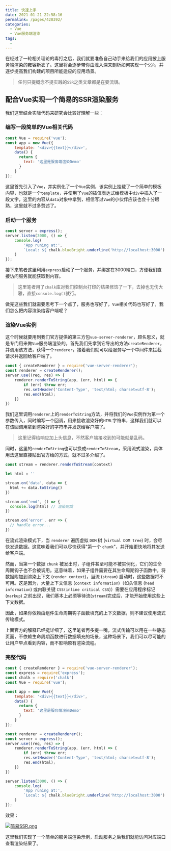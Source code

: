```yaml
---
title: 快速上手
date: 2021-01-21 22:58:16
permalink: /pages/420392/
categories:
  - Vue
  - Vue服务端渲染
tags:
  - 
---
```


在经过了一轮相关理论的毒打之后，我们就要准备自己动手来给我们的应用披上服务端渲染的雍容新衣了。这里将会逐步带你由浅入深来剖析如何实现一个`SSR`，并逐步提高我们构建的项目所能适应的应用场景。

> 任何只提概念不提实践的`SSR`之类文章都是在耍流氓。

## 配合Vue实现一个简易的SSR渲染服务

我们这里结合实际代码来研究会比较好理解一些：

### 编写一段简单的Vue相关代码

```js
const Vue = require('vue');
const app = new Vue({
    template: '<div>{{text}}</div>',
    data() {
      return {
        text: '这里是服务端渲染Demo'
      }
    }
});
```

这里首先引入了`Vue`，并实例化了一个`Vue`实例，该实例上挂载了一个简单的模板内容，也就是一个`template`，并使用了`Vue`的插值表达式给模板中`div`中插入了一段文字，这里的内容从`data`对象中拿到，相信写过`Vue`的小伙伴应该也会十分眼熟，这里就不过多赘述了。

### 启动一个服务

```js
const server = express();
server.listen(3000, () => {
    console.log(
        'App runing at:',
        `Local: ${ chalk.blueBright.underline('http://localhost:3000') }`
    )
});
```

接下来笔者这里利用`express`启动了一个服务，并绑定在3000端口，方便我们直接访问服务就能获取到内容。
> 这里笔者用了`chalk`库对我们控制台打印的结果修饰了一下，去掉也无伤大雅，直接`console.log()`就行。

做完这些我们就需要思考下一个点了，服务也写好了，`Vue`相关代码也写好了，我们怎么把内容渲染给客户端呢？

### 渲染Vue实例
这个时候就要用到我们官方提供的第三方包`vue-server-renderer`，顾名思义，就是专门用来做`Vue`服务端渲染的。首先我们先拿到它导出的方法`createRenderer`，并调用该方法，获得一个`renderer`，接着我们就可以给服务写一个中间件来拦截请求并返回给客户端了。

```js
const { createRenderer } = require('vue-server-renderer');
const renderer = createRenderer();
server.use((req, res) => {
    renderer.renderToString(app, (err, html) => {
        if (err) throw err;
        res.setHeader('Content-Type', 'text/html; charset=utf-8');
        res.end(html);
    })
})
```
我们这里调用`renderer`上的`renderToString`方法，并将我们的`Vue`实例作为第一个参数传入，同时编写一个回调，用来接收渲染好的`HTML`字符串，这样我们就可以在该回调用拿到渲染好的字符串并发送给客户端了。

> 这里记得给响应加上头信息，不然客户端接收到的可能就是乱码。

同时，这里的`renderToString`也可以换成`renderToStream`，采用流式渲染，具体用法这里直接贴出官方给的方式，就不过多介绍了。
```js
const stream = renderer.renderToStream(context)

let html = ''

stream.on('data', data => {
  html += data.toString()
})

stream.on('end', () => {
  console.log(html) // 渲染完成
})

stream.on('error', err => {
  // handle error...
})
```
在流式渲染模式下，当 `renderer` 遍历虚拟 `DOM` 树 (`virtual DOM tree`) 时，会尽快发送数据。这意味着我们可以尽快获得"第一个 `chunk`"，并开始更快地将其发送给客户端。

然而，当第一个数据 `chunk` 被发出时，子组件甚至可能不被实例化，它们的生命周期钩子也不会被调用。这意味着，如果子组件需要在其生命周期钩子函数中，将数据附加到渲染上下文 (`render context`)，当流 (`stream`) 启动时，这些数据将不可用。这是因为，大量上下文信息 (`context information`)（如头信息 (`head information`) 或内联关键 `CSS(inline critical CSS`)）需要在应用程序标记 (`markup`) 之前出现，我们基本上必须等待流(`stream`)完成后，才能开始使用这些上下文数据。

因此，如果你依赖由组件生命周期钩子函数填充的上下文数据，则不建议使用流式传输模式。

上面官方的解释已经挺详细了，这里笔者再多提一嘴，流式传输可以用在一些静态页面，不依赖生命周期函数进行数据填充的场景，这种场景下，我们可以尽可能的让用户早点看到内容，而不影响原有渲染流程。

### 完整代码

```js
const { createRenderer } = require('vue-server-renderer');
const express = require('express');
const chalk = require('chalk')
const Vue = require('vue');

const app = new Vue({
    template: '<div>{{text}}</div>',
    data() {
      return {
        text: '这里是服务端渲染Demo'
      }
    }
});

const renderer = createRenderer();
const server = express();
server.use((req, res) => {
    renderer.renderToString(app, (err, html) => {
        if (err) throw err;
        res.setHeader('Content-Type', 'text/html; charset=utf-8');
        res.end(html);
    })
})

server.listen(3000, () => {
    console.log(
        'App runing at:',
        `Local: ${ chalk.blueBright.underline('http://localhost:3000') }`
    )
});
```

效果：

[![简易SSR.png](https://s3.ax1x.com/2021/01/24/sHXB0f.png)](https://imgchr.com/i/sHXB0f)

这里我们实现了一个简单的服务端渲染示例，启动服务之后我们就能访问对应端口查看渲染结果了。
